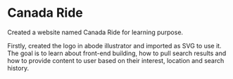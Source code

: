 # Canada Ride
Created a website named Canada Ride for learning purpose.

Firstly, created the logo in abode illustrator and imported as SVG to use it. 
The goal is to learn about front-end building, how to pull search results and how to provide content to user based on their interest, location and search history.
